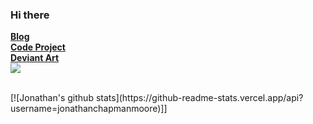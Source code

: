 ### Hi there 

  
[<b>Blog</b>](https://jdm7dvcsmath.blogspot.com/)
<br>
[<b>Code Project</b>](https://www.codeproject.com/script/Membership/View.aspx?mid=527156)
<br>
[<b>Deviant Art</b>](https://www.deviantart.com/jdm7dv)
<br>
![](https://komarev.com/ghpvc/?username=jonathanchapmanmoore)

<br> 
[![Jonathan's github stats](https://github-readme-stats.vercel.app/api?username=jonathanchapmanmoore)]]
